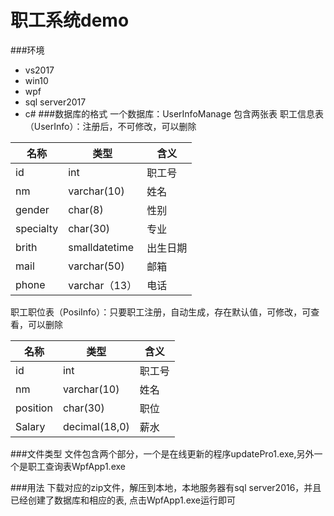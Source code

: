 # 职工系统demo
###环境
- vs2017
- win10
- wpf
- sql server2017
- c#
###数据库的格式
一个数据库：UserInfoManage
包含两张表
职工信息表（UserInfo）：注册后，不可修改，可以删除

|   名称  | 类型  |含义|
|  ----  | ----  |-----|
| id   | int |职工号
| nm   | varchar(10) |姓名
| gender   | char(8) |性别
| specialty   | char(30) |专业
| brith   | smalldatetime |出生日期
| mail   | varchar(50) |邮箱
| phone   | varchar（13） |电话

职工职位表（PosiInfo）：只要职工注册，自动生成，存在默认值，可修改，可查看，可以删除

|   名称  | 类型  |含义|
|  ----  | ----  |-----|
| id   | int |职工号
| nm   | varchar(10) |姓名
| position   | char(30) |职位
| Salary   | decimal(18,0) |薪水

###文件类型
文件包含两个部分，一个是在线更新的程序updatePro1.exe,另外一个是职工查询表WpfApp1.exe

###用法
下载对应的zip文件，解压到本地，本地服务器有sql server2016，并且已经创建了数据库和相应的表, 点击WpfApp1.exe运行即可
